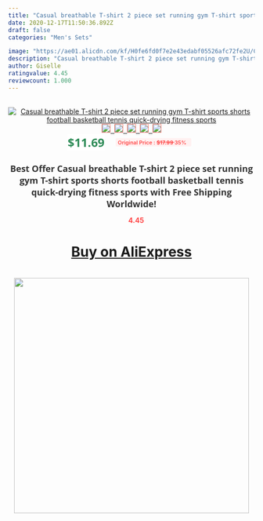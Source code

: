 ```yaml
---
title: "Casual breathable T-shirt 2 piece set running gym T-shirt sports shorts football basketball tennis quick-drying fitness sports"
date: 2020-12-17T11:50:36.892Z
draft: false
categories: "Men's Sets"

image: "https://ae01.alicdn.com/kf/H0fe6fd0f7e2e43edabf05526afc72fe2U/Casual-breathable-T-shirt-2-piece-set-running-gym-T-shirt-sports-shorts-football-basketball-tennis.jpg"
description: "Casual breathable T-shirt 2 piece set running gym T-shirt sports shorts football basketball tennis quick-drying fitness sports"
author: Giselle
ratingvalue: 4.45
reviewcount: 1.000
---
```

<br>
<div style="text-align: center;">
<a href="https://s.click.aliexpress.com/e/_9JCaSh" target="_blank" rel="nofollow noopener noreferrer"><img alt="Casual breathable T-shirt 2 piece set running gym T-shirt sports shorts football basketball tennis quick-drying fitness sports" class="magnifier-image" src="https://ae01.alicdn.com/kf/H0fe6fd0f7e2e43edabf05526afc72fe2U/Casual-breathable-T-shirt-2-piece-set-running-gym-T-shirt-sports-shorts-football-basketball-tennis.jpg_640x640.jpg">
<br>
<img style="border:1px solid salmon" src="https://ae01.alicdn.com/kf/H0fe6fd0f7e2e43edabf05526afc72fe2U/Casual-breathable-T-shirt-2-piece-set-running-gym-T-shirt-sports-shorts-football-basketball-tennis.jpg_120x120.jpg">&nbsp;&nbsp;<img style="border:1px solid salmon" src="https://ae01.alicdn.com/kf/He24c99bae12d4514a547d584524091e16/Casual-breathable-T-shirt-2-piece-set-running-gym-T-shirt-sports-shorts-football-basketball-tennis.jpg_120x120.jpg">&nbsp;&nbsp;<img style="border:1px solid salmon" src="https://ae01.alicdn.com/kf/Ha1e6ec7fd2d24b859316ea62771c801cf/Casual-breathable-T-shirt-2-piece-set-running-gym-T-shirt-sports-shorts-football-basketball-tennis.jpg_120x120.jpg">&nbsp;&nbsp;<img style="border:1px solid salmon" src="https://ae01.alicdn.com/kf/H8c5ab5e892e142928e46c3e94b5aba52J/Casual-breathable-T-shirt-2-piece-set-running-gym-T-shirt-sports-shorts-football-basketball-tennis.jpg_120x120.jpg">&nbsp;&nbsp;<img style="border:1px solid salmon" src="https://ae01.alicdn.com/kf/He5c2916f7e6d4f68a8ebd4990eed0225H/Casual-breathable-T-shirt-2-piece-set-running-gym-T-shirt-sports-shorts-football-basketball-tennis.jpg_120x120.jpg"></a></div><br0>
<div style="text-align: center;"><span style="background-color: white; border: 0px; box-sizing: border-box; color: seagreen; display: inline-block; font-family: &quot;open sans&quot; , &quot;arial&quot; , &quot;helvetica&quot; , sans-serif , &quot;heiti&quot;; font-size: 24px; font-stretch: inherit; font-weight: 700; line-height: inherit; margin: 0px 10px 0px 0px; padding: 0px; vertical-align: middle;">$11.69 </span>
<span style="background: rgb(255 , 241 , 241); border-radius: 3px; border: 0px; box-sizing: border-box; color: #ff4747; display: inline-block; font-family: inherit; font-size: 12px; font-stretch: inherit; font-style: inherit; font-variant: inherit; font-weight: 600; line-height: inherit; margin: 0px; padding: 2px 5px; transform: scale(0.9); vertical-align: middle;">Original Price : <b style="text-decoration: line-through;">$17.99 </b> 35%&nbsp;&nbsp;</span></div>
<h1 style="color: #333333; display: inline-block; font-family: &quot;open sans&quot; , &quot;arial&quot; , &quot;helvetica&quot; , sans-serif , &quot;heiti&quot;; font-size: 18px; font-stretch: inherit; font-weight: 700; text-align: center;">Best Offer Casual breathable T-shirt 2 piece set running gym T-shirt sports shorts football basketball tennis quick-drying fitness sports with Free Shipping Worldwide!</h1>
<div style="color: #ff4747; text-align: center;">
<img src="https://4.bp.blogspot.com/-M0ZcTcb-5uY/XleCXlxnR4I/AAAAAAAAAEc/OrjgMkXV1oMQFaCRZj5HQwOCBcu3w1FegCPcBGAYYCw/s1600/star.png" style="height: 15px;">&nbsp;<b>4.45</b></div>
<div class="button_cont" align="center"><a class="buynow_a" href="https://s.click.aliexpress.com/e/_9JCaSh" target="_blank" rel="nofollow noopener noreferrer"><H1>Buy on AliExpress</H1></a></div><br>
<div class="separator" style="clear: both; text-align: center;">
<img src="https://lh3.googleusercontent.com/-pTy5HemUv9M/XlePHvY0dAI/AAAAAAAAAE4/0nX5iRUoIWY8eMW9Dpxeirr157OZliDIgCLcBGAsYHQ/s1600/badge.gif" width="480">
</div>
